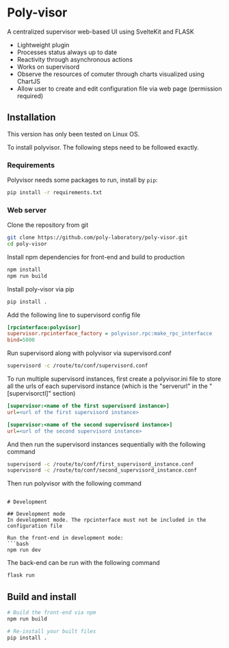 # Poly-visor

A centralized supervisor web-based UI using SvelteKit and FLASK

* Lightweight plugin
* Processes status always up to date
* Reactivity through asynchronous actions
* Works on supervisord
* Observe the resources of comuter through charts visualized using ChartJS
* Allow user to create and edit configuration file via web page (permission required)

## Installation

This version has only been tested on Linux OS.

To install polyvisor. The following steps need to be followed exactly.

### Requirements
Polyvisor needs some packages to run, install by ```pip```:
```bash
pip install -r requirements.txt
```

### Web server
Clone the repository from git
```bash
git clone https://github.com/poly-laboratory/poly-visor.git
cd poly-visor
```
Install npm dependencies for front-end and build to production
```bash
npm install
npm run build
```

Install poly-visor via pip
```bash
pip install .
```

Add the following line to supervisord config file
```ini
[rpcinterface:polyvisor]
supervisor.rpcinterface_factory = polyvisor.rpc:make_rpc_interfacce
bind=5000
```

Run supervisord along with polyvisor via supervisord.conf
```bash
supervisord -c /route/to/conf/supervisord.conf
```

To run multiple supervisord instances, first create a polyvisor.ini file to store all the urls of each supervisord instance (which is the "serverurl" in the "[supervisorctl]" section)
```ini
[supervisor:<name of the first supervisord instance>]
url=<url of the first supervisord instance>

[supervisor:<name of the second supervisord instance>]
url=<url of the second supervisord instance>
```
And then run the supervisord instances sequentially with the following command
```bash
supervisord -c /route/to/conf/first_supervisord_instance.conf
supervisord -c /route/to/conf/second_supervisord_instance.conf
``` 

Then run polyvisor with the following command
```bash
```

```
# Development

## Development mode
In development mode. The rpcinterface must not be included in the configuration file

Run the front-end in development mode:
```bash
npm run dev
```

The back-end can be run with the following command
```bash
flask run
```

## Build and install
```bash
# Build the front-end via npm
npm run build

# Re-install your built files
pip install .
```
